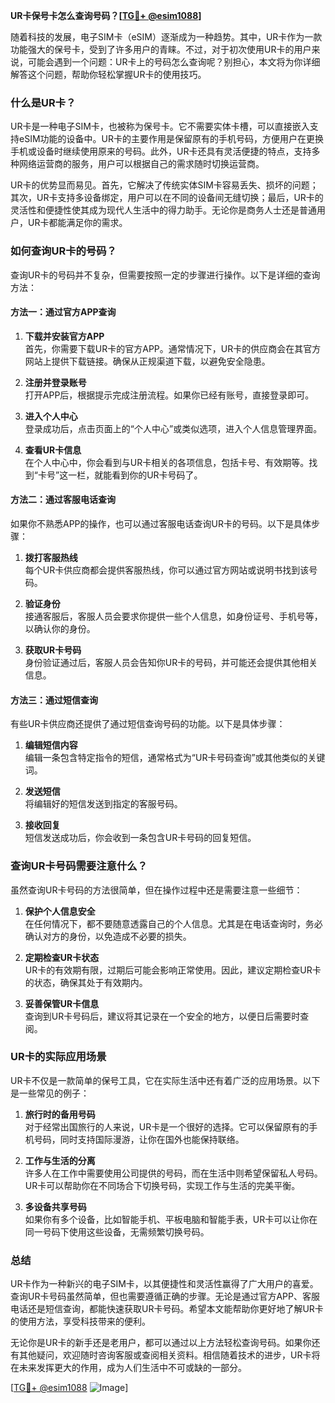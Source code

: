**UR卡保号卡怎么查询号码？[[TG💪+ @esim1088](https://t.me/s/esim1088)]**

随着科技的发展，电子SIM卡（eSIM）逐渐成为一种趋势。其中，UR卡作为一款功能强大的保号卡，受到了许多用户的青睐。不过，对于初次使用UR卡的用户来说，可能会遇到一个问题：UR卡上的号码怎么查询呢？别担心，本文将为你详细解答这个问题，帮助你轻松掌握UR卡的使用技巧。

### 什么是UR卡？

UR卡是一种电子SIM卡，也被称为保号卡。它不需要实体卡槽，可以直接嵌入支持eSIM功能的设备中。UR卡的主要作用是保留原有的手机号码，方便用户在更换手机或设备时继续使用原来的号码。此外，UR卡还具有灵活便捷的特点，支持多种网络运营商的服务，用户可以根据自己的需求随时切换运营商。

UR卡的优势显而易见。首先，它解决了传统实体SIM卡容易丢失、损坏的问题；其次，UR卡支持多设备绑定，用户可以在不同的设备间无缝切换；最后，UR卡的灵活性和便捷性使其成为现代人生活中的得力助手。无论你是商务人士还是普通用户，UR卡都能满足你的需求。

### 如何查询UR卡的号码？

查询UR卡的号码并不复杂，但需要按照一定的步骤进行操作。以下是详细的查询方法：

#### 方法一：通过官方APP查询

1. **下载并安装官方APP**  
   首先，你需要下载UR卡的官方APP。通常情况下，UR卡的供应商会在其官方网站上提供下载链接。确保从正规渠道下载，以避免安全隐患。

2. **注册并登录账号**  
   打开APP后，根据提示完成注册流程。如果你已经有账号，直接登录即可。

3. **进入个人中心**  
   登录成功后，点击页面上的“个人中心”或类似选项，进入个人信息管理界面。

4. **查看UR卡信息**  
   在个人中心中，你会看到与UR卡相关的各项信息，包括卡号、有效期等。找到“卡号”这一栏，就能看到你的UR卡号码了。

#### 方法二：通过客服电话查询

如果你不熟悉APP的操作，也可以通过客服电话查询UR卡的号码。以下是具体步骤：

1. **拨打客服热线**  
   每个UR卡供应商都会提供客服热线，你可以通过官方网站或说明书找到该号码。

2. **验证身份**  
   接通客服后，客服人员会要求你提供一些个人信息，如身份证号、手机号等，以确认你的身份。

3. **获取UR卡号码**  
   身份验证通过后，客服人员会告知你UR卡的号码，并可能还会提供其他相关信息。

#### 方法三：通过短信查询

有些UR卡供应商还提供了通过短信查询号码的功能。以下是具体步骤：

1. **编辑短信内容**  
   编辑一条包含特定指令的短信，通常格式为“UR卡号码查询”或其他类似的关键词。

2. **发送短信**  
   将编辑好的短信发送到指定的客服号码。

3. **接收回复**  
   短信发送成功后，你会收到一条包含UR卡号码的回复短信。

### 查询UR卡号码需要注意什么？

虽然查询UR卡号码的方法很简单，但在操作过程中还是需要注意一些细节：

1. **保护个人信息安全**  
   在任何情况下，都不要随意透露自己的个人信息。尤其是在电话查询时，务必确认对方的身份，以免造成不必要的损失。

2. **定期检查UR卡状态**  
   UR卡的有效期有限，过期后可能会影响正常使用。因此，建议定期检查UR卡的状态，确保其处于有效期内。

3. **妥善保管UR卡信息**  
   查询到UR卡号码后，建议将其记录在一个安全的地方，以便日后需要时查阅。

### UR卡的实际应用场景

UR卡不仅是一款简单的保号工具，它在实际生活中还有着广泛的应用场景。以下是一些常见的例子：

1. **旅行时的备用号码**  
   对于经常出国旅行的人来说，UR卡是一个很好的选择。它可以保留原有的手机号码，同时支持国际漫游，让你在国外也能保持联络。

2. **工作与生活的分离**  
   许多人在工作中需要使用公司提供的号码，而在生活中则希望保留私人号码。UR卡可以帮助你在不同场合下切换号码，实现工作与生活的完美平衡。

3. **多设备共享号码**  
   如果你有多个设备，比如智能手机、平板电脑和智能手表，UR卡可以让你在同一号码下使用这些设备，无需频繁切换号码。

### 总结

UR卡作为一种新兴的电子SIM卡，以其便捷性和灵活性赢得了广大用户的喜爱。查询UR卡号码虽然简单，但也需要遵循正确的步骤。无论是通过官方APP、客服电话还是短信查询，都能快速获取UR卡号码。希望本文能帮助你更好地了解UR卡的使用方法，享受科技带来的便利。

无论你是UR卡的新手还是老用户，都可以通过以上方法轻松查询号码。如果你还有其他疑问，欢迎随时咨询客服或查阅相关资料。相信随着技术的进步，UR卡将在未来发挥更大的作用，成为人们生活中不可或缺的一部分。

[[TG💪+ @esim1088](https://t.me/s/esim1088) ![Image](https://i.postimg.cc/4NQfJmqS/Snipaste-2025-05-13-00-14-12.png)]